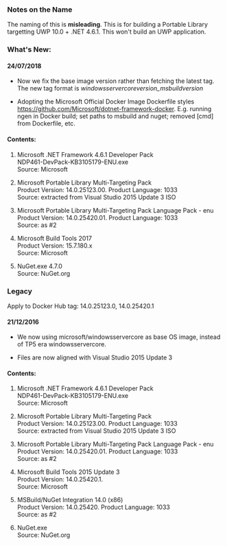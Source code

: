 ### Notes on the Name

The naming of this is __misleading__. This is for building a Portable Library targetting UWP 10.0 + .NET 4.6.1. This won't build an UWP application.

### What's New:

#### 24/07/2018

* Now we fix the base image version rather than fetching the latest tag. The new tag format is _windowsservercoreversion\_msbuildversion_

* Adopting the Microsoft Official Docker Image Dockerfile styles https://github.com/Microsoft/dotnet-framework-docker. E.g. running ngen in Docker build; set paths to msbuild and nuget; removed [cmd] from Dockerfile, etc.

#### Contents:

1. Microsoft .NET Framework 4.6.1 Developer Pack  
  NDP461-DevPack-KB3105179-ENU.exe  
  Source: Microsoft

2. Microsoft Portable Library Multi-Targeting Pack  
  Product Version: 14.0.25123.00. Product Language: 1033  
  Source: extracted from Visual Studio 2015 Update 3 ISO

3. Microsoft Portable Library Multi-Targeting Pack Language Pack - enu  
  Product Version: 14.0.25420.01. Product Language: 1033  
  Source: as #2

4. Microsoft Build Tools 2017  
  Product Version: 15.7.180.x  
  Source: Microsoft

5. NuGet.exe 4.7.0  
  Source: NuGet.org


### Legacy

Apply to Docker Hub tag: 14.0.25123.0, 14.0.25420.1

#### 21/12/2016

* We now using microsoft/windowsservercore as base OS image, instead of TP5 era windowsservercore.

* Files are now aligned with Visual Studio 2015 Update 3

#### Contents:

1. Microsoft .NET Framework 4.6.1 Developer Pack  
  NDP461-DevPack-KB3105179-ENU.exe  
  Source: Microsoft

2. Microsoft Portable Library Multi-Targeting Pack  
  Product Version: 14.0.25123.00. Product Language: 1033  
  Source: extracted from Visual Studio 2015 Update 3 ISO

3. Microsoft Portable Library Multi-Targeting Pack Language Pack - enu  
  Product Version: 14.0.25420.01. Product Language: 1033  
  Source: as #2

4. Microsoft Build Tools 2015 Update 3  
  Product Version: 14.0.25420.1.  
  Source: Microsoft

5. MSBuild/NuGet Integration 14.0 (x86)  
  Product Version: 14.0.25420. Product Language: 1033  
  Source: as #2

6. NuGet.exe  
  Source: NuGet.org
